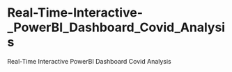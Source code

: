 # Real-Time-Interactive-_PowerBI_Dashboard_Covid_Analysis
Real-Time Interactive PowerBI Dashboard Covid Analysis

